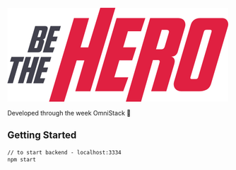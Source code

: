 ![BeTheHero](https://github.com/lucasSPro/BeTheHero/blob/master/Frontend/src/assets/logo.svg)


Developed through the week OmniStack :rocket:


## Getting Started

```
// to start backend - localhost:3334
npm start

```
